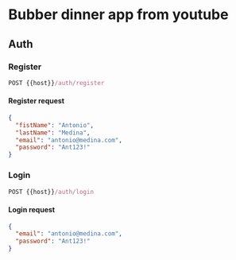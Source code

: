 # Bubber dinner app from youtube


## Auth

### Register

```js
POST {{host}}/auth/register
```

#### Register request
```json
{
  "fistName": "Antonio",
  "lastName": "Medina",
  "email": "antonio@medina.com",
  "password": "Ant123!"
}
```

### Login

```js
POST {{host}}/auth/login
```

#### Login request
```json
{
  "email": "antonio@medina.com",
  "password": "Ant123!"
}
```


